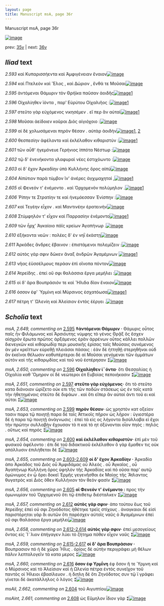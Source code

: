 ```yaml
---
layout: page
title: Manuscript msA, page 36r
---
```


Manuscript msA, page 36r

[![image](http://www.homermultitext.org/iipsrv?OBJ=IIP,1.0&FIF=/project/homer/pyramidal/deepzoom/hmt/vaimg/2017a/VA036RN_0037.tif&WID=100&CVT=JPEG)](http://www.homermultitext.org/ict2/?urn=urn:cite2:hmt:vaimg.2017a:VA036RN_0037)

prev:  [35v](../35v/) | next:  [36v](../36v/)

## *Iliad* text

*2.593* <a id="2.593"/> καὶ Κυπαρισσήεντα 					καὶ Ἀμφιγένειαν ἔναιον[![image](http://www.homermultitext.org/iipsrv?OBJ=IIP,1.0&FIF=/project/homer/pyramidal/deepzoom/hmt/vaimg/2017a/VA036RN_0037.tif&RGN=0.166,0.2182,0.419,0.0331&WID=1000&CVT=JPEG)](http://www.homermultitext.org/ict2/?urn=urn:cite2:hmt:vaimg.2017a:VA036RN_0037@0.166,0.2182,0.419,0.0331)

*2.594* <a id="2.594"/> καὶ Πτελεὸν καὶ 						 Ἕλος , καὶ Δώριον , ἔνθά τε Μοῦσαι[![image](http://www.homermultitext.org/iipsrv?OBJ=IIP,1.0&FIF=/project/homer/pyramidal/deepzoom/hmt/vaimg/2017a/VA036RN_0037.tif&RGN=0.165,0.2415,0.423,0.0286&WID=1000&CVT=JPEG)](http://www.homermultitext.org/ict2/?urn=urn:cite2:hmt:vaimg.2017a:VA036RN_0037@0.165,0.2415,0.423,0.0286)

*2.595* <a id="2.595"/> ἀντόμεναι Θάμυριν τὸν 						 Θρήϊκα παῦσαν ἀοιδῆς[![image](http://www.homermultitext.org/iipsrv?OBJ=IIP,1.0&FIF=/project/homer/pyramidal/deepzoom/hmt/vaimg/2017a/VA036RN_0037.tif&RGN=0.162,0.2596,0.423,0.0286&WID=1000&CVT=JPEG)](http://www.homermultitext.org/ict2/?urn=urn:cite2:hmt:vaimg.2017a:VA036RN_0037@0.162,0.2596,0.423,0.0286)[1](#msA_2.649)

*2.596* <a id="2.596"/> Οἰχαλίηθεν ϊόντα , 					παρ' Εὐρύτου 					 Οἰχαλιῆος :[![image](http://www.homermultitext.org/iipsrv?OBJ=IIP,1.0&FIF=/project/homer/pyramidal/deepzoom/hmt/vaimg/2017a/VA036RN_0037.tif&RGN=0.159,0.2814,0.423,0.0286&WID=1000&CVT=JPEG)](http://www.homermultitext.org/ict2/?urn=urn:cite2:hmt:vaimg.2017a:VA036RN_0037@0.159,0.2814,0.423,0.0286)[1](#msA_2.650)

*2.597* <a id="2.597"/> στεῦτο γὰρ εὐχόμενος νικησέμεν . εἴ περ ἂν αὐταὶ[![image](http://www.homermultitext.org/iipsrv?OBJ=IIP,1.0&FIF=/project/homer/pyramidal/deepzoom/hmt/vaimg/2017a/VA036RN_0037.tif&RGN=0.159,0.2987,0.423,0.0286&WID=1000&CVT=JPEG)](http://www.homermultitext.org/ict2/?urn=urn:cite2:hmt:vaimg.2017a:VA036RN_0037@0.159,0.2987,0.423,0.0286)[1](#msA_2.651)

*2.598* <a id="2.598"/> Μοῦσαι ἀείδοιεν κοῦραι Διὸς αἰγιόχοιο :[![image](http://www.homermultitext.org/iipsrv?OBJ=IIP,1.0&FIF=/project/homer/pyramidal/deepzoom/hmt/vaimg/2017a/VA036RN_0037.tif&RGN=0.156,0.3175,0.423,0.0286&WID=1000&CVT=JPEG)](http://www.homermultitext.org/ict2/?urn=urn:cite2:hmt:vaimg.2017a:VA036RN_0037@0.156,0.3175,0.423,0.0286)

*2.599* <a id="2.599"/> αἱ δὲ χολωσάμεναι πηρὸν θέσαν . αὐτὰρ ἀοιδὴν[![image](http://www.homermultitext.org/iipsrv?OBJ=IIP,1.0&FIF=/project/homer/pyramidal/deepzoom/hmt/vaimg/2017a/VA036RN_0037.tif&RGN=0.156,0.3371,0.423,0.0286&WID=1000&CVT=JPEG)](http://www.homermultitext.org/ict2/?urn=urn:cite2:hmt:vaimg.2017a:VA036RN_0037@0.156,0.3371,0.423,0.0286)[1](#msA_2.653), [2](#msA_2.652)

*2.600* <a id="2.600"/> θεσπεσίην ἀφέλοντο καὶ ἐκλέλαθον κιθαριστύν :[![image](http://www.homermultitext.org/iipsrv?OBJ=IIP,1.0&FIF=/project/homer/pyramidal/deepzoom/hmt/vaimg/2017a/VA036RN_0037.tif&RGN=0.156,0.3582,0.423,0.0286&WID=1000&CVT=JPEG)](http://www.homermultitext.org/ict2/?urn=urn:cite2:hmt:vaimg.2017a:VA036RN_0037@0.156,0.3582,0.423,0.0286)[1](#msA_2.654)

*2.601* <a id="2.601"/> τῶν αὖθ' ἡγεμόνευε Γερήνιος ἱππότα Νέστωρ :[![image](http://www.homermultitext.org/iipsrv?OBJ=IIP,1.0&FIF=/project/homer/pyramidal/deepzoom/hmt/vaimg/2017a/VA036RN_0037.tif&RGN=0.156,0.3747,0.423,0.0286&WID=1000&CVT=JPEG)](http://www.homermultitext.org/ict2/?urn=urn:cite2:hmt:vaimg.2017a:VA036RN_0037@0.156,0.3747,0.423,0.0286)

*2.602* <a id="2.602"/> τῷ δ' ἐνενήκοντα γλαφυραὶ νέες ἐστιχόωντο :[![image](http://www.homermultitext.org/iipsrv?OBJ=IIP,1.0&FIF=/project/homer/pyramidal/deepzoom/hmt/vaimg/2017a/VA036RN_0037.tif&RGN=0.155,0.3928,0.423,0.0286&WID=1000&CVT=JPEG)](http://www.homermultitext.org/ict2/?urn=urn:cite2:hmt:vaimg.2017a:VA036RN_0037@0.155,0.3928,0.423,0.0286)

*2.603* <a id="2.603"/> οἱ δ' ἔχον Ἀρκαδίην 					ὑπὸ Κυλλήνης ὄρος αἰπὺ[![image](http://www.homermultitext.org/iipsrv?OBJ=IIP,1.0&FIF=/project/homer/pyramidal/deepzoom/hmt/vaimg/2017a/VA036RN_0037.tif&RGN=0.151,0.4108,0.423,0.0286&WID=1000&CVT=JPEG)](http://www.homermultitext.org/ict2/?urn=urn:cite2:hmt:vaimg.2017a:VA036RN_0037@0.151,0.4108,0.423,0.0286)

*2.604* <a id="2.604"/> Αἰπύτιον παρὰ 					τύμβον ἵν' ἀνέρες ἀγχιμαχηταί ,[![image](http://www.homermultitext.org/iipsrv?OBJ=IIP,1.0&FIF=/project/homer/pyramidal/deepzoom/hmt/vaimg/2017a/VA036RN_0037.tif&RGN=0.16,0.4334,0.423,0.0286&WID=1000&CVT=JPEG)](http://www.homermultitext.org/ict2/?urn=urn:cite2:hmt:vaimg.2017a:VA036RN_0037@0.16,0.4334,0.423,0.0286)[1](#msAil_2.662)

*2.605* <a id="2.605"/> οἳ Φενεόν τ' 					ἐνέμοντο . καὶ Ὀρχομενὸν 					πολύμηλον .[![image](http://www.homermultitext.org/iipsrv?OBJ=IIP,1.0&FIF=/project/homer/pyramidal/deepzoom/hmt/vaimg/2017a/VA036RN_0037.tif&RGN=0.169,0.4537,0.423,0.0286&WID=1000&CVT=JPEG)](http://www.homermultitext.org/ict2/?urn=urn:cite2:hmt:vaimg.2017a:VA036RN_0037@0.169,0.4537,0.423,0.0286)[1](#msA_2.656)

*2.606* <a id="2.606"/> Ῥίπην τε 						 Στρατίην τε καὶ 					ἠνεμόεσσαν Ἐνίσπην :[![image](http://www.homermultitext.org/iipsrv?OBJ=IIP,1.0&FIF=/project/homer/pyramidal/deepzoom/hmt/vaimg/2017a/VA036RN_0037.tif&RGN=0.166,0.468,0.423,0.0286&WID=1000&CVT=JPEG)](http://www.homermultitext.org/ict2/?urn=urn:cite2:hmt:vaimg.2017a:VA036RN_0037@0.166,0.468,0.423,0.0286)

*2.607* <a id="2.607"/> καὶ Τεγέην εἶχον . 					καὶ Μαντινέην ἐρατεινὴν[![image](http://www.homermultitext.org/iipsrv?OBJ=IIP,1.0&FIF=/project/homer/pyramidal/deepzoom/hmt/vaimg/2017a/VA036RN_0037.tif&RGN=0.16,0.4891,0.423,0.0286&WID=1000&CVT=JPEG)](http://www.homermultitext.org/ict2/?urn=urn:cite2:hmt:vaimg.2017a:VA036RN_0037@0.16,0.4891,0.423,0.0286)

*2.608* <a id="2.608"/> Στύμφηλόν τ' εἶχον 					καὶ Παρρασίην ἐνέμοντο[![image](http://www.homermultitext.org/iipsrv?OBJ=IIP,1.0&FIF=/project/homer/pyramidal/deepzoom/hmt/vaimg/2017a/VA036RN_0037.tif&RGN=0.158,0.5102,0.423,0.0286&WID=1000&CVT=JPEG)](http://www.homermultitext.org/ict2/?urn=urn:cite2:hmt:vaimg.2017a:VA036RN_0037@0.158,0.5102,0.423,0.0286)[1](#msAint_2.661)

*2.609* <a id="2.609"/> τῶν ἦρχ' Ἀγκαίοιο 					πάϊς κρείων Ἀγαπήνωρ .[![image](http://www.homermultitext.org/iipsrv?OBJ=IIP,1.0&FIF=/project/homer/pyramidal/deepzoom/hmt/vaimg/2017a/VA036RN_0037.tif&RGN=0.156,0.5305,0.423,0.0286&WID=1000&CVT=JPEG)](http://www.homermultitext.org/ict2/?urn=urn:cite2:hmt:vaimg.2017a:VA036RN_0037@0.156,0.5305,0.423,0.0286)

*2.610* <a id="2.610"/> ἑξήκοντα νεῶν : πολέες δ' ἐν νηῒ ἑκάστῃ[![image](http://www.homermultitext.org/iipsrv?OBJ=IIP,1.0&FIF=/project/homer/pyramidal/deepzoom/hmt/vaimg/2017a/VA036RN_0037.tif&RGN=0.15,0.5463,0.423,0.0286&WID=1000&CVT=JPEG)](http://www.homermultitext.org/ict2/?urn=urn:cite2:hmt:vaimg.2017a:VA036RN_0037@0.15,0.5463,0.423,0.0286)

*2.611* <a id="2.611"/> Ἀρκάδες ἄνδρες ἔβαινον : 					ἐπιστάμενοι πολεμίζειν :[![image](http://www.homermultitext.org/iipsrv?OBJ=IIP,1.0&FIF=/project/homer/pyramidal/deepzoom/hmt/vaimg/2017a/VA036RN_0037.tif&RGN=0.162,0.5643,0.423,0.0286&WID=1000&CVT=JPEG)](http://www.homermultitext.org/ict2/?urn=urn:cite2:hmt:vaimg.2017a:VA036RN_0037@0.162,0.5643,0.423,0.0286)

*2.612* <a id="2.612"/> αὐτὸς γάρ σφιν δῶκεν ἄναξ ἀνδρῶν Ἀγαμέμνων 				[![image](http://www.homermultitext.org/iipsrv?OBJ=IIP,1.0&FIF=/project/homer/pyramidal/deepzoom/hmt/vaimg/2017a/VA036RN_0037.tif&RGN=0.153,0.5839,0.423,0.0286&WID=1000&CVT=JPEG)](http://www.homermultitext.org/ict2/?urn=urn:cite2:hmt:vaimg.2017a:VA036RN_0037@0.153,0.5839,0.423,0.0286)[1](#msA_2.657)

*2.613* <a id="2.613"/> νῆας ἐϋσσέλμους περάαν ἐπὶ οἴνοπα πόντον[![image](http://www.homermultitext.org/iipsrv?OBJ=IIP,1.0&FIF=/project/homer/pyramidal/deepzoom/hmt/vaimg/2017a/VA036RN_0037.tif&RGN=0.153,0.602,0.423,0.0286&WID=1000&CVT=JPEG)](http://www.homermultitext.org/ict2/?urn=urn:cite2:hmt:vaimg.2017a:VA036RN_0037@0.153,0.602,0.423,0.0286)

*2.614* <a id="2.614"/> Ἀτρείδης . ἐπεὶ οὔ σφι 					θαλάσσια ἔργα μεμήλει :[![image](http://www.homermultitext.org/iipsrv?OBJ=IIP,1.0&FIF=/project/homer/pyramidal/deepzoom/hmt/vaimg/2017a/VA036RN_0037.tif&RGN=0.153,0.6185,0.423,0.0286&WID=1000&CVT=JPEG)](http://www.homermultitext.org/ict2/?urn=urn:cite2:hmt:vaimg.2017a:VA036RN_0037@0.153,0.6185,0.423,0.0286)

*2.615* <a id="2.615"/> οἱ δ' ἄρα Βουπράσιόν τε καὶ Ἤλιδα δῖαν ἔναιον[![image](http://www.homermultitext.org/iipsrv?OBJ=IIP,1.0&FIF=/project/homer/pyramidal/deepzoom/hmt/vaimg/2017a/VA036RN_0037.tif&RGN=0.153,0.6388,0.423,0.0286&WID=1000&CVT=JPEG)](http://www.homermultitext.org/ict2/?urn=urn:cite2:hmt:vaimg.2017a:VA036RN_0037@0.153,0.6388,0.423,0.0286)

*2.616* <a id="2.616"/> όσσον ἐφ' Ὑρμίνη 					καὶ Μύρσινος ἐσχατόωσα[![image](http://www.homermultitext.org/iipsrv?OBJ=IIP,1.0&FIF=/project/homer/pyramidal/deepzoom/hmt/vaimg/2017a/VA036RN_0037.tif&RGN=0.15,0.6584,0.423,0.0286&WID=1000&CVT=JPEG)](http://www.homermultitext.org/ict2/?urn=urn:cite2:hmt:vaimg.2017a:VA036RN_0037@0.15,0.6584,0.423,0.0286)[1](#msA_2.660)

*2.617* <a id="2.617"/> πέτρη τ' Ὠλενίη καὶ Ἀλείσιον ἐντὸς ἐέργει .[![image](http://www.homermultitext.org/iipsrv?OBJ=IIP,1.0&FIF=/project/homer/pyramidal/deepzoom/hmt/vaimg/2017a/VA036RN_0037.tif&RGN=0.15,0.6757,0.423,0.0286&WID=1000&CVT=JPEG)](http://www.homermultitext.org/ict2/?urn=urn:cite2:hmt:vaimg.2017a:VA036RN_0037@0.15,0.6757,0.423,0.0286)

## *Scholia* text

*msA, 2.649, commenting on* [2.595](#2.595)  <a id="msA_2.649"/> **‡ἀντόμεναι Θάμυριν ·** Θάμυρις οὗτος παῖς ἦν Φιλάμωνος καὶ Ἀρσιόυτης νύμφης τὸ γένος Θρᾷξ ὃς ἔσχεν αἰσχρὸν ἔρωτα πρῶτος ἀρξάμενος ἐρᾶν ἀρρένων οὗτος κάλλει πολλῶν διενεγκῶν καὶ κιθαρωδίᾳ περι μουσικῆς ἐρίσας ταῖς Μούσαις συνέμενος ἀν μὲν κρεῖττων εὑρεθῇ πλειάσαι πάσαις : ἐὰν δὲ ἡττηθῇ στερηθῆναι οὐδ ἂν ἐκεῖναι θέλωσιν καθυπέρτεραι δὲ αἱ Μοῦσαι γενόμεναι τῶν ὀμμάτων αὐτὸν καὶ τῆς κιθαρῳδίας καὶ τοῦ νοῦ ἐστέρησαν ⁑[![image](http://www.homermultitext.org/iipsrv?OBJ=IIP,1.0&FIF=/project/homer/pyramidal/deepzoom/hmt/vaimg/2017a/VA036RN_0037.tif&RGN=0.162,0.1026,0.6287,0.0591&WID=1000&CVT=JPEG)](http://www.homermultitext.org/ict2/?urn=urn:cite2:hmt:vaimg.2017a:VA036RN_0037@0.162,0.1026,0.6287,0.0591)

*msA, 2.650, commenting on* [2.596](#2.596)  <a id="msA_2.650"/> **Οἱχαλίηθεν ἰ¨όντα·** ὅτι Θεσσαλίας ἡ Οἱχαλία καθ Ὅμηρον οἱ δὲ νεώτεροι ἐπ Ευβοίας πεποιήκασιν ⁑[![image](http://www.homermultitext.org/iipsrv?OBJ=IIP,1.0&FIF=/project/homer/pyramidal/deepzoom/hmt/vaimg/2017a/VA036RN_0037.tif&RGN=0.1667,0.1462,0.6163,0.0213&WID=1000&CVT=JPEG)](http://www.homermultitext.org/ict2/?urn=urn:cite2:hmt:vaimg.2017a:VA036RN_0037@0.1667,0.1462,0.6163,0.0213)

*msA, 2.651, commenting on* [2.597](#2.597)  <a id="msA_2.651"/> **στεῦτο γὰρ εὐχόμενος·** ὅτι τὸ στεῦτο κατα διάνοιαν ὡρίζετο οὐκ επι τῆς τῶν ποδῶν στάσεως ὡς ἐν τοῖς κατὰ τὴν ἡθετημένοις στεῦτο δὲ διψάων . καὶ ὅτι εἴπερ ἂν αὐταί ἀντι τοῦ ει καὶ αὐται ⁑[![image](http://www.homermultitext.org/iipsrv?OBJ=IIP,1.0&FIF=/project/homer/pyramidal/deepzoom/hmt/vaimg/2017a/VA036RN_0037.tif&RGN=0.166,0.1574,0.6173,0.0315&WID=1000&CVT=JPEG)](http://www.homermultitext.org/ict2/?urn=urn:cite2:hmt:vaimg.2017a:VA036RN_0037@0.166,0.1574,0.6173,0.0315)

*msA, 2.653, commenting on* [2.599](#2.599)  <a id="msA_2.653"/> **πηρὸν θέσαν·** ὡς χρηστὸν κατ οξείαν τασιν παρα τῷ ποιητῇ παρα δὲ τοῖς Ἀττικοῖς πῆρον ὡς λῆρον : ὑγιεστέρα δὲ ἡ παρα τῷ ποιητῇ ἀνάγνωσις : ἐπεὶ τὰ εἰς ος λήγοντα δισύλλαβα εἰ ἔχοι τὴν πρώτην συλλαβὴν ἔχουσαν τὸ π καὶ τὸ ητ ὀξύνονται οἶον πηός : πηλός . οὕτως καὶ πηρός ⁑[![image](http://www.homermultitext.org/iipsrv?OBJ=IIP,1.0&FIF=/project/homer/pyramidal/deepzoom/hmt/vaimg/2017a/VA036RN_0037.tif&RGN=0.5783,0.228,0.204,0.0931&WID=1000&CVT=JPEG)](http://www.homermultitext.org/ict2/?urn=urn:cite2:hmt:vaimg.2017a:VA036RN_0037@0.5783,0.228,0.204,0.0931)

*msA, 2.654, commenting on* [2.600](#2.600)  <a id="msA_2.654"/> **καὶ ἐκλέλαθον κιθαριστύν·** ἐπὶ μὲν τοῦ φυσικοῦ ἀφέλοντο : ἐπι δὲ τοῦ διδακτικοῦ ἐκλέλαθον ὃ γὰρ ἔμαθεν τις οὐκ απόλλυσιν ἐπιλήθεται δὲ ⁑[![image](http://www.homermultitext.org/iipsrv?OBJ=IIP,1.0&FIF=/project/homer/pyramidal/deepzoom/hmt/vaimg/2017a/VA036RN_0037.tif&RGN=0.571,0.3144,0.2047,0.0518&WID=1000&CVT=JPEG)](http://www.homermultitext.org/ict2/?urn=urn:cite2:hmt:vaimg.2017a:VA036RN_0037@0.571,0.3144,0.2047,0.0518)

*msA, 2.655, commenting on* [2.603-2.609](#2.603-2.609)  <a id="msA_2.655"/> **οἱ δ' ἔχον Ἀρκαδίην ·** Ἀρκαδία ἀπο Ἀρκάδος τοῦ Διὸς οὗ Ἀμφιδάμας οὗ Ἀλεός . οὗ Ἀγκαῖος , οὗ Ἀγαπήνωρ Κυλλήνη ὄρος ὑφηλὸν τῆς Ἀρκαδίας καὶ πό οῦσα παρ' αυτῷ ὁμώνυμος ἐν ᾧ ὄρει δοκεῖ Ἑρμῆς γεγενῆσθαι ἐκ Μαίας τῆς Ἄτλαντος θυγατρὸς καὶ Διὸς ὅθεν Κυλλήνιον τὸν θεὸν φασίν ⁑[![image](http://www.homermultitext.org/iipsrv?OBJ=IIP,1.0&FIF=/project/homer/pyramidal/deepzoom/hmt/vaimg/2017a/VA036RN_0037.tif&RGN=0.5753,0.362,0.203,0.0961&WID=1000&CVT=JPEG)](http://www.homermultitext.org/ict2/?urn=urn:cite2:hmt:vaimg.2017a:VA036RN_0037@0.5753,0.362,0.203,0.0961)

*msA, 2.656, commenting on* [2.605](#2.605)  <a id="msA_2.656"/> **οἳ Φενεόν τ' ἐνέμοντο :** προς τὴν ὁμωνυμίαν τοῦ Ὀρχομενοῦ ὅτι τῷ ἐπιθετῳ διέσταλκεν ⁑[![image](http://www.homermultitext.org/iipsrv?OBJ=IIP,1.0&FIF=/project/homer/pyramidal/deepzoom/hmt/vaimg/2017a/VA036RN_0037.tif&RGN=0.581,0.4558,0.1797,0.037&WID=1000&CVT=JPEG)](http://www.homermultitext.org/ict2/?urn=urn:cite2:hmt:vaimg.2017a:VA036RN_0037@0.581,0.4558,0.1797,0.037)

*msA, 2.657, commenting on* [2.612](#2.612)  <a id="msA_2.657"/> **αὐτὸς γάρ σφιν·** ἀπο τούτου ἕως τοῦ Ἀτρείδης ἐπεὶ οὔ σφι Ζηνόδοτος ἠθέτηκε τρεῖς στίχους . ἀναγκαιοι δὲ εἰσὶ παριστόρηται γὰρ δι αυτῶν ὅτι παρέσχεν αὐτοῖς ναῦς ὁ Ἀγαμέμνων ἐπεὶ οὔ σφι θαλάσσια ἔργα μεμήλει[![image](http://www.homermultitext.org/iipsrv?OBJ=IIP,1.0&FIF=/project/homer/pyramidal/deepzoom/hmt/vaimg/2017a/VA036RN_0037.tif&RGN=0.568,0.4911,0.2063,0.0718&WID=1000&CVT=JPEG)](http://www.homermultitext.org/ict2/?urn=urn:cite2:hmt:vaimg.2017a:VA036RN_0037@0.568,0.4911,0.2063,0.0718)

*msA, 2.658, commenting on* [2.612-2.614](#2.612-2.614)  <a id="msA_2.658"/> **αὐτὸς γάρ σφιν·** ἐπεὶ μεσογείους ὄντας εἰς Ἴ¨λιον ἐπήγαγεν λύει τὸ ζήτημα πόθεν εἶχον ναῦς ⁑[![image](http://www.homermultitext.org/iipsrv?OBJ=IIP,1.0&FIF=/project/homer/pyramidal/deepzoom/hmt/vaimg/2017a/VA036RN_0037.tif&RGN=0.563,0.5577,0.214,0.0393&WID=1000&CVT=JPEG)](http://www.homermultitext.org/ict2/?urn=urn:cite2:hmt:vaimg.2017a:VA036RN_0037@0.563,0.5577,0.214,0.0393)

*msA, 2.659, commenting on* [2.615-2.617](#2.615-2.617)  <a id="msA_2.659"/> **οἱ δ' ἄρα Βουπράσιον ·** Βουπρασιον πό ἡ δὲ χῶρα Ἧλις . ὁρίοις δὲ αὐτὴν περιγράφει μὴ θέλων πάλιν λεπτολογεῖν τὰ κατα μερος ⁑[![image](http://www.homermultitext.org/iipsrv?OBJ=IIP,1.0&FIF=/project/homer/pyramidal/deepzoom/hmt/vaimg/2017a/VA036RN_0037.tif&RGN=0.568,0.5935,0.2113,0.0543&WID=1000&CVT=JPEG)](http://www.homermultitext.org/ict2/?urn=urn:cite2:hmt:vaimg.2017a:VA036RN_0037@0.568,0.5935,0.2113,0.0543)

*msA, 2.660, commenting on* [2.616](#2.616)  <a id="msA_2.660"/> **ὅσον ἐφ Υρμΐνη** ἐφ ὅσον ἥ τε Ὑρμνη καὶ ὁ Μύρσινος καὶ τὸ Ἀλείσιον καὶ ἡ Ωλενία πέτρα ἐντὸς συνεῖχον τοῦ παντὸς οἱ Ήλειοι ἐβασίλευον . ἡ διπλη δὲ ὅτι Ζηνόδοτος συν τῷ ϊ γράφει γίνεται δὲ ἀκατάλληλος ὁ λόγος ⁑[![image](http://www.homermultitext.org/iipsrv?OBJ=IIP,1.0&FIF=/project/homer/pyramidal/deepzoom/hmt/vaimg/2017a/VA036RN_0037.tif&RGN=0.57,0.6483,0.201,0.1204&WID=1000&CVT=JPEG)](http://www.homermultitext.org/ict2/?urn=urn:cite2:hmt:vaimg.2017a:VA036RN_0037@0.57,0.6483,0.201,0.1204)

*msAil, 2.662, commenting on* [2.604](#2.604)  <a id="msAil_2.662"/> τοῦ Αιγυπτίου[![image](http://www.homermultitext.org/iipsrv?OBJ=IIP,1.0&FIF=/project/homer/pyramidal/deepzoom/hmt/vaimg/2017a/VA036RN_0037.tif&RGN=0.1873,0.4288,0.051,0.0148&WID=1000&CVT=JPEG)](http://www.homermultitext.org/ict2/?urn=urn:cite2:hmt:vaimg.2017a:VA036RN_0037@0.1873,0.4288,0.051,0.0148)

*msAint, 2.661, commenting on* [2.608](#2.608)  <a id="msAint_2.661"/> ὡς Εὔμηλον ΐδιον γὰρ ⁑[![image](http://www.homermultitext.org/iipsrv?OBJ=IIP,1.0&FIF=/project/homer/pyramidal/deepzoom/hmt/vaimg/2017a/VA036RN_0037.tif&RGN=0.1037,0.5084,0.0607,0.0333&WID=1000&CVT=JPEG)](http://www.homermultitext.org/ict2/?urn=urn:cite2:hmt:vaimg.2017a:VA036RN_0037@0.1037,0.5084,0.0607,0.0333)